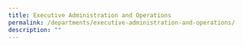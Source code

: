 ```yaml
---
title: Executive Administration and Operations
permalink: /departments/executive-administration-and-operations/
description: ""
---
```

